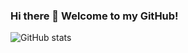 ### Hi there 👋 Welcome to my GitHub!


![GitHub stats](https://github-readme-stats.vercel.app/api?username=gonzalo-cordova-pou&theme=radical)

<!--
**gonzalo-cordova-pou/gonzalo-cordova-pou** is a ✨ _special_ ✨ repository because its `README.md` (this file) appears on your GitHub profile.

Here are some ideas to get you started:

- 🔭 I’m currently working on ...
- 🌱 I’m currently learning ...
- 👯 I’m looking to collaborate on ...
- 🤔 I’m looking for help with ...
- 💬 Ask me about ...
- 📫 How to reach me: ...
- 😄 Pronouns: ...
- ⚡ Fun fact: ...
-->
